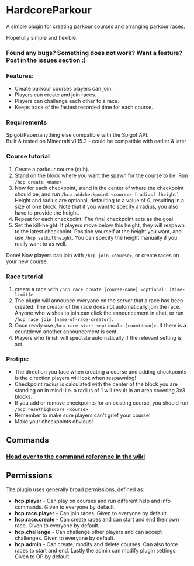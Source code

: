 # HardcoreParkour
A simple plugin for creating parkour courses and arranging parkour races.

Hopefully simple and flexible.

### Found any bugs? Something does not work? Want a feature? Post in the issues section :)

### Features:
* Create parkour courses players can join.
* Players can create and join races.
* Players can challenge each other to a race.
* Keeps track of the fastest recorded time for each course.


### Requirements
Spigot/Paper/anything else compatible with the Spigot API.<br>
Built & tested on Minecraft v1.15.2 - could be compatible with earlier & later


### Course tutorial
1. Create a parkour course (duh).
2. Stand on the block where you want the spawn for the course to be. Run `/hcp create <name>`
3. Now for each checkpoint, stand in the center of where the checkpoint should be, and run `/hcp addcheckpoint <course> [radius] [height]` Height and radius are optional, defaulting to a value of 0, resulting in a size of one block. Note that if you want to specify a radius, you also have to provide the height.
4. Repeat for each checkpoint. The final checkpoint acts as the goal.
5. Set the kill-height. If players move below this height, they will respawn to the latest checkpoint. Position yourself at the height you want, and use `/hcp setkillheight`. You can specify the height manually if you really want to as well.

Done! Now players can join with `/hcp join <course>`, or create races on your new course.


### Race tutorial
1. create a race with `/hcp race create [course-name] <optional: [time-limit]>`
2. The plugin will announce everyone on the server that a race has been created. The creator of the race does not automatically join the race. Anyone who wishes to join can click the announcement in chat, or run `/hcp race join [name-of-race-creator]`.
3. Once ready use `/hcp race start <optional: [countdown]>`. If there is a countdown another announcement is sent.
4. Players who finish will spectate automatically if the relevant setting is set. 


### Protips:
* The direction you face when creating a course and adding checkpoints is the direction players will look when respawning!
* Checkpoint radius is calculated with the center of the block you are standing on in mind: i.e. a radius of 1 will result in an area covering 3x3 blocks.
* If you add or remove checkpoints for an existing course, you should run `/hcp resethighscore <course>`
* Remember to make sure players can't grief your course!
* Make your checkpoints obvious!


## Commands
### [Head over to the command reference in the wiki](https://github.com/SondreKindem/HardcoreParkour/wiki/Command-reference)


## Permissions
The plugin uses generally broad permissions, defined as:
* **hcp.player** - Can play on courses and run different help and info commands. Given to everyone by default.
* **hcp.race.player** - Can join races. Given to everyone by default.
* **hcp.race.create** - Can create races and can start and end their own race. Given to everyone by default.
* **hcp.challenge** - Can challenge other players and can accept challenges. Given to everyone by default.
* **hcp.admin** - Can create, modify and delete courses. Can also force races to start and end. Lastly the admin can modify plugin settings. Given to OP by default.
